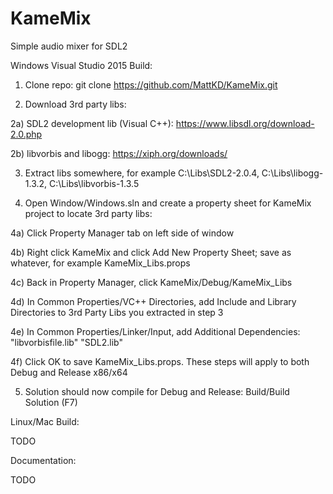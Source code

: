 # KameMix
Simple audio mixer for SDL2

Windows Visual Studio 2015 Build:

1) Clone repo: git clone https://github.com/MattKD/KameMix.git

2) Download 3rd party libs:

2a) SDL2 development lib (Visual C++): https://www.libsdl.org/download-2.0.php

2b) libvorbis and libogg: https://xiph.org/downloads/

3) Extract libs somewhere, for example C:\Libs\SDL2-2.0.4, C:\Libs\libogg-1.3.2, C:\Libs\libvorbis-1.3.5

4) Open Window/Windows.sln and create a property sheet for KameMix project to locate 3rd party libs:

4a) Click Property Manager tab on left side of window

4b) Right click KameMix and click Add New Property Sheet; save as whatever, for example KameMix_Libs.props

4c) Back in Property Manager, click KameMix/Debug/KameMix_Libs

4d) In Common Properties/VC++ Directories, add Include and Library Directories to 3rd Party Libs you extracted in step 3

4e) In Common Properties/Linker/Input, add Additional Dependencies: "libvorbisfile.lib" "SDL2.lib"

4f) Click OK to save KameMix_Libs.props. These steps will apply to both Debug and Release x86/x64

5) Solution should now compile for Debug and Release: Build/Build Solution (F7)

Linux/Mac Build:

TODO

Documentation:

TODO
